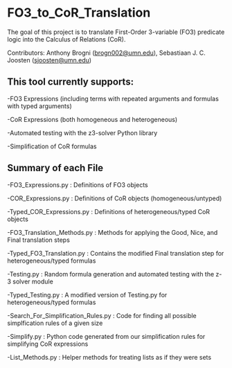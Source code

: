 # FO3_to_CoR_Translation
The goal of this project is to translate First-Order 3-variable (FO3) predicate logic into the Calculus of Relations (CoR).

Contributors: Anthony Brogni (brogn002@umn.edu), Sebastiaan J. C. Joosten (sjoosten@umn.edu)

## This tool currently supports:

-FO3 Expressions (including terms with repeated arguments and formulas with typed arguments)

-CoR Expressions (both homogeneous and heterogeneous)

-Automated testing with the z3-solver Python library

-Simplification of CoR formulas

 ## Summary of each File
 
 -FO3_Expressions.py : Definitions of FO3 objects
 
 -COR_Expressions.py : Definitions of CoR objects (homogeneous/untyped)
 
 -Typed_COR_Expressions.py : Definitions of heterogeneous/typed CoR objects
 
 -FO3_Translation_Methods.py : Methods for applying the Good, Nice, and Final translation steps
 
 -Typed_FO3_Translation.py : Contains the modified Final translation step for heterogeneous/typed formulas
 
 -Testing.py : Random formula generation and automated testing with the z-3 solver module
 
 -Typed_Testing.py : A modified version of Testing.py for heterogeneous/typed formulas
 
 -Search_For_Simplification_Rules.py : Code for finding all possible simplfication rules of a given size
 
 -Simplify.py : Python code generated from our simplification rules for simplifying CoR expressions
 
 -List_Methods.py : Helper methods for treating lists as if they were sets
